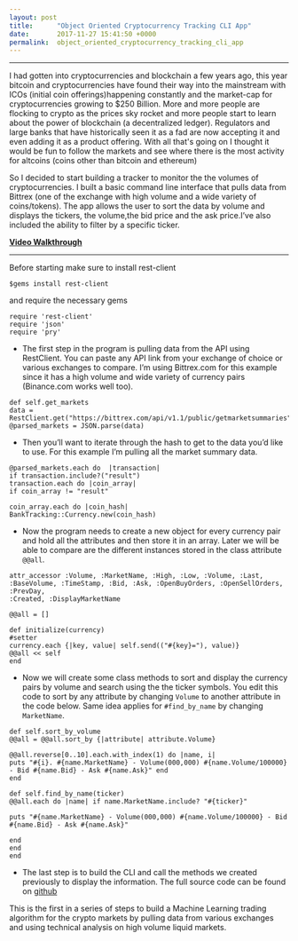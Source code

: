 ```yaml
---
layout: post
title:      "Object Oriented Cryptocurrency Tracking CLI App"
date:       2017-11-27 15:41:50 +0000
permalink:  object_oriented_cryptocurrency_tracking_cli_app
---
```


---

I had gotten into cryptocurrencies and blockchain a few years ago, this year bitcoin and cryptocurrencies have found their way into the mainstream with ICOs (initial coin offerings)happening constantly and the market-cap for cryptocurrencies growing to $250 Billion. More and more people are flocking to crypto as the prices sky rocket and more people start to learn about the power of blockchain (a decentralized ledger). Regulators and large banks that have historically seen it as a fad are now accepting it and even adding it as a product offering. With all that's going on I thought it would be fun to follow the markets and see where there is the most activity for altcoins (coins other than bitcoin and ethereum)



So I decided to start building a tracker to monitor the the volumes of cryptocurrencies. I built a basic command line interface that pulls data from Bittrex (one of the exchange with high volume and a wide variety of coins/tokens).
The app allows the user to sort the data by volume and displays the tickers, the volume,the bid price and the ask price.I’ve also included the ability to filter by a specific ticker.



[**Video Walkthrough**](https://www.youtube.com/watch?v=DpUTITVAgWU)

---

Before starting make sure to install rest-client 

`$gems install rest-client`

and require the necessary gems

```
require 'rest-client'
require 'json'
require 'pry'
```

* The first step in the program is pulling data from the API using RestClient. You can paste any API link from your exchange of choice or various exchanges to compare. I’m using Bittrex.com for this example since it has a high volume and wide variety of currency pairs (Binance.com works well too).

```
def self.get_markets
data = RestClient.get("https://bittrex.com/api/v1.1/public/getmarketsummaries")
@parsed_markets = JSON.parse(data)
```

* Then you’ll want to iterate through the hash to get to the data you’d like to use. For this example I’m pulling all the market summary data.

```
@parsed_markets.each do  |transaction|
if transaction.include?("result")
transaction.each do |coin_array|
if coin_array != "result"

coin_array.each do |coin_hash|
BankTracking::Currency.new(coin_hash)
```

* Now the program needs to create a new object for every currency pair and hold all the attributes and then store it in an array. Later we will be able to compare are the different instances stored in the class attribute `@@all`.

```
attr_accessor :Volume, :MarketName, :High, :Low, :Volume, :Last, :BaseVolume, :TimeStamp, :Bid, :Ask, :OpenBuyOrders, :OpenSellOrders, :PrevDay,
:Created, :DisplayMarketName

@@all = []

def initialize(currency)
#setter
currency.each {|key, value| self.send(("#{key}="), value)}
@@all << self
end
```

* Now we will create some class methods to sort and display the currency pairs by volume and search using the the ticker symbols. You edit this code to sort by any attribute by changing `Volume` to another attribute in the code below. Same idea applies for `#find_by_name` by changing `MarketName`.

```
def self.sort_by_volume
@@all = @@all.sort_by {|attribute| attribute.Volume}

@@all.reverse[0..10].each.with_index(1) do |name, i| 
puts "#{i}. #{name.MarketName} - Volume(000,000) #{name.Volume/100000} - Bid #{name.Bid} - Ask #{name.Ask}" end
end

def self.find_by_name(ticker)
@@all.each do |name| if name.MarketName.include? "#{ticker}"

puts "#{name.MarketName} - Volume(000,000) #{name.Volume/100000} - Bid #{name.Bid} - Ask #{name.Ask}"

end
end
end
```

* The last step is to build the CLI and call the methods we created previously to display the information.
The full source code can be found on [github](https://github.com/mmb16/bank_tracking_2)

This is the first in a series of steps to build a Machine Learning trading algorithm for the crypto markets by pulling data from various exchanges and using technical analysis on high volume liquid markets.
